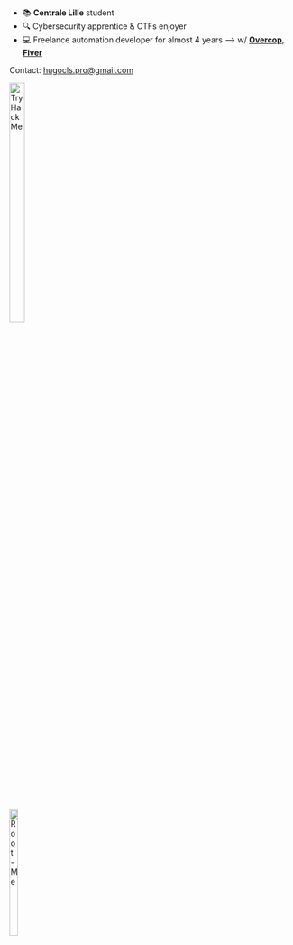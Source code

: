 - :books: **Centrale Lille** student
- :mag: Cybersecurity apprentice & CTFs enjoyer
- :computer: Freelance automation developer for almost 4 years
    --> w/ [**Overcop**](https://overcop.com/), [**Fiver**](https://www.fiverr.com/)

Contact: hugocls.pro@gmail.com

<a href="https://tryhackme.com/p/TxLast" style="display: inline-block; width: 50%;">
    <img src="https://tryhackme-badges.s3.amazonaws.com/TxLast.png?????" alt="TryHackMe" style="width: 33%; height: auto;">
</a>

<a href="https://www.root-me.org/TxLast" style="display: inline-block; width: 50%;">
    <img src="https://tice-education.fr/images/stories/img/rootmelogo.jpg" alt="Root-Me" style="width: 24%; height: auto;">
</a>
